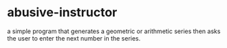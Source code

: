 # abusive-instructor</br>
a simple program that generates a geometric or arithmetic series then asks the user to enter the next number in the series.

